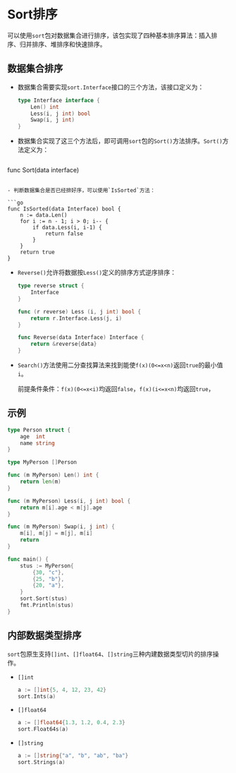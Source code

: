 # Sort排序

可以使用`sort`包对数据集合进行排序，该包实现了四种基本排序算法：插入排序、归并排序、堆排序和快速排序。



## 数据集合排序

- 数据集合需要实现`sort.Interface`接口的三个方法，该接口定义为：

  ```go
  type Interface interface {
      Len() int
      Less(i, j int) bool
      Swap(i, j int)
  }
  ```

- 数据集合实现了这三个方法后，即可调用`sort`包的`Sort()`方法排序。`Sort()`方法定义为：

  ```go
func Sort(data interface)
  ```

- 判断数据集合是否已经排好序，可以使用`IsSorted`方法：

  ```go
  func IsSorted(data Interface) bool {
      n := data.Len()
      for i := n - 1; i > 0; i-- {
          if data.Less(i, i-1) {
              return false
          }
      }
      return true
  }
  ```

- `Reverse()`允许将数据按`Less()`定义的排序方式逆序排序：

  ```go
  type reverse struct {
      Interface
  }
  
  func (r reverse) Less (i, j int) bool {
      return r.Interface.Less(j, i)
  }
  
  func Reverse(data Interface) Interface {
      return &reverse{data}
  }
  ```

- `Search()`方法使用二分查找算法来找到能使`f(x)(0<=x<n)`返回`true`的最小值`i`。

  前提条件条件：`f(x)(0<=x<i)`均返回`false`，`f(x)(i<=x<n)`均返回`true`，



## 示例

```go
type Person struct {
	age  int
	name string
}

type MyPerson []Person

func (m MyPerson) Len() int {
	return len(m)
}

func (m MyPerson) Less(i, j int) bool {
	return m[i].age < m[j].age
}

func (m MyPerson) Swap(i, j int) {
	m[i], m[j] = m[j], m[i]
	return
}

func main() {
    stus := MyPerson{
        {30, "c"},
        {25, "b"},
        {20, "a"},
    }
    sort.Sort(stus)
    fmt.Println(stus)
}
```





## 内部数据类型排序

`sort`包原生支持`[]int`、`[]float64`、`[]string`三种内建数据类型切片的排序操作。

- `[]int`

  ```go
  a := []int{5, 4, 12, 23, 42}
  sort.Ints(a)
  ```

  

- `[]float64`

  ```go
  a := []float64{1.3, 1.2, 0.4, 2.3}
  sort.Float64s(a)
  ```

  

- `[]string`

  ```go
  a := []string{"a", "b", "ab", "ba"}
  sort.Strings(a)
  ```

  

